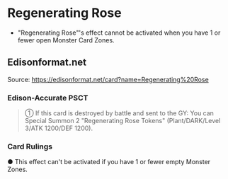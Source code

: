 # Regenerating Rose

*   "Regenerating Rose"'s effect cannot be activated when you have 1 or fewer open Monster Card Zones.

## Edisonformat.net

Source: https://edisonformat.net/card?name=Regenerating%20Rose

### Edison-Accurate PSCT

> ① If this card is destroyed by battle and sent to the GY: You can Special Summon 2 "Regenerating Rose Tokens" (Plant/DARK/Level 3/ATK 1200/DEF 1200).

### Card Rulings

● This effect can't be activated if you have 1 or fewer empty Monster Zones.
            